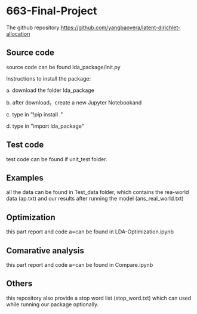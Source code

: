 # 663-Final-Project


The github repository:https://github.com/yangbaovera/latent-dirichlet-allocation

## Source code 

source code can be found lda_package/init.py

Instructions to install the package:

a. download the folder lda_package

b. after download，create a new Jupyter Notebookand

c. type in "!pip install ."

d. type in "import lda_package"

## Test code

test code can be found if unit_test folder.

## Examples

all the data can be found in Test_data folder, which contains the rea-world data (ap.txt) and our results after running the model (ans_real_world.txt)

## Optimization

this part report and code a=can be found in LDA-Optimization.ipynb 

## Comarative analysis

this part report and code a=can be found in Compare.ipynb 

## Others

this repository also provide a stop word list (stop_word.txt) which can used while running our package optionally.
